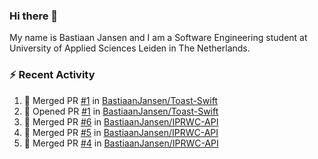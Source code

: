 ### Hi there 👋

My name is Bastiaan Jansen and I am a Software Engineering student at University of Applied Sciences Leiden in The Netherlands. 

### ⚡ Recent Activity
<!--START_SECTION:activity-->
1. 🎉 Merged PR [#1](https://github.com/BastiaanJansen/Toast-Swift/pull/1) in [BastiaanJansen/Toast-Swift](https://github.com/BastiaanJansen/Toast-Swift)
2. 💪 Opened PR [#1](https://github.com/BastiaanJansen/Toast-Swift/pull/1) in [BastiaanJansen/Toast-Swift](https://github.com/BastiaanJansen/Toast-Swift)
3. 🎉 Merged PR [#6](https://github.com/BastiaanJansen/IPRWC-API/pull/6) in [BastiaanJansen/IPRWC-API](https://github.com/BastiaanJansen/IPRWC-API)
4. 🎉 Merged PR [#5](https://github.com/BastiaanJansen/IPRWC-API/pull/5) in [BastiaanJansen/IPRWC-API](https://github.com/BastiaanJansen/IPRWC-API)
5. 🎉 Merged PR [#4](https://github.com/BastiaanJansen/IPRWC-API/pull/4) in [BastiaanJansen/IPRWC-API](https://github.com/BastiaanJansen/IPRWC-API)
<!--END_SECTION:activity-->

<!--
**BastiaanJansen/BastiaanJansen** is a ✨ _special_ ✨ repository because its `README.md` (this file) appears on your GitHub profile.

Here are some ideas to get you started:

- 🔭 I’m currently working on ...
- 🌱 I’m currently learning ...
- 👯 I’m looking to collaborate on ...
- 🤔 I’m looking for help with ...
- 💬 Ask me about ...
- 📫 How to reach me: ...
- 😄 Pronouns: ...
- ⚡ Fun fact: ...
-->
